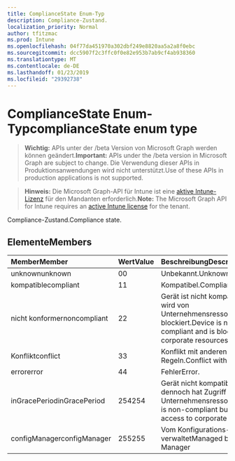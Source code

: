 ```yaml
---
title: ComplianceState Enum-Typ
description: Compliance-Zustand.
localization_priority: Normal
author: tfitzmac
ms.prod: Intune
ms.openlocfilehash: 04f77da451970a302dbf249e8820aa5a2a8f0ebc
ms.sourcegitcommit: dcc5907f2c3ffc0f0e82e953b7ab9cf4ab938360
ms.translationtype: MT
ms.contentlocale: de-DE
ms.lasthandoff: 01/23/2019
ms.locfileid: "29392738"
---
```

# <a name="compliancestate-enum-type"></a><span data-ttu-id="72e0d-103">ComplianceState Enum-Typ</span><span class="sxs-lookup"><span data-stu-id="72e0d-103">complianceState enum type</span></span>

> <span data-ttu-id="72e0d-104">**Wichtig:** APIs unter der /beta Version von Microsoft Graph werden können geändert.</span><span class="sxs-lookup"><span data-stu-id="72e0d-104">**Important:** APIs under the /beta version in Microsoft Graph are subject to change.</span></span> <span data-ttu-id="72e0d-105">Die Verwendung dieser APIs in Produktionsanwendungen wird nicht unterstützt.</span><span class="sxs-lookup"><span data-stu-id="72e0d-105">Use of these APIs in production applications is not supported.</span></span>

> <span data-ttu-id="72e0d-106">**Hinweis:** Die Microsoft Graph-API für Intune ist eine [aktive Intune-Lizenz](https://go.microsoft.com/fwlink/?linkid=839381) für den Mandanten erforderlich.</span><span class="sxs-lookup"><span data-stu-id="72e0d-106">**Note:** The Microsoft Graph API for Intune requires an [active Intune license](https://go.microsoft.com/fwlink/?linkid=839381) for the tenant.</span></span>

<span data-ttu-id="72e0d-107">Compliance-Zustand.</span><span class="sxs-lookup"><span data-stu-id="72e0d-107">Compliance state.</span></span>

## <a name="members"></a><span data-ttu-id="72e0d-108">Elemente</span><span class="sxs-lookup"><span data-stu-id="72e0d-108">Members</span></span>
|<span data-ttu-id="72e0d-109">Member</span><span class="sxs-lookup"><span data-stu-id="72e0d-109">Member</span></span>|<span data-ttu-id="72e0d-110">Wert</span><span class="sxs-lookup"><span data-stu-id="72e0d-110">Value</span></span>|<span data-ttu-id="72e0d-111">Beschreibung</span><span class="sxs-lookup"><span data-stu-id="72e0d-111">Description</span></span>|
|:---|:---|:---|
|<span data-ttu-id="72e0d-112">unknown</span><span class="sxs-lookup"><span data-stu-id="72e0d-112">unknown</span></span>|<span data-ttu-id="72e0d-113">0</span><span class="sxs-lookup"><span data-stu-id="72e0d-113">0</span></span>|<span data-ttu-id="72e0d-114">Unbekannt.</span><span class="sxs-lookup"><span data-stu-id="72e0d-114">Unknown.</span></span>|
|<span data-ttu-id="72e0d-115">kompatible</span><span class="sxs-lookup"><span data-stu-id="72e0d-115">compliant</span></span>|<span data-ttu-id="72e0d-116">1</span><span class="sxs-lookup"><span data-stu-id="72e0d-116">1</span></span>|<span data-ttu-id="72e0d-117">Kompatibel.</span><span class="sxs-lookup"><span data-stu-id="72e0d-117">Compliant.</span></span>|
|<span data-ttu-id="72e0d-118">nicht konformer</span><span class="sxs-lookup"><span data-stu-id="72e0d-118">noncompliant</span></span>|<span data-ttu-id="72e0d-119">2</span><span class="sxs-lookup"><span data-stu-id="72e0d-119">2</span></span>|<span data-ttu-id="72e0d-120">Gerät ist nicht kompatibel und wird von Unternehmensressourcen blockiert.</span><span class="sxs-lookup"><span data-stu-id="72e0d-120">Device is non-compliant and is blocked from corporate resources.</span></span>|
|<span data-ttu-id="72e0d-121">Konflikt</span><span class="sxs-lookup"><span data-stu-id="72e0d-121">conflict</span></span>|<span data-ttu-id="72e0d-122">3</span><span class="sxs-lookup"><span data-stu-id="72e0d-122">3</span></span>|<span data-ttu-id="72e0d-123">Konflikt mit anderen Regeln.</span><span class="sxs-lookup"><span data-stu-id="72e0d-123">Conflict with other rules.</span></span>|
|<span data-ttu-id="72e0d-124">error</span><span class="sxs-lookup"><span data-stu-id="72e0d-124">error</span></span>|<span data-ttu-id="72e0d-125">4</span><span class="sxs-lookup"><span data-stu-id="72e0d-125">4</span></span>|<span data-ttu-id="72e0d-126">Fehler</span><span class="sxs-lookup"><span data-stu-id="72e0d-126">Error.</span></span>|
|<span data-ttu-id="72e0d-127">inGracePeriod</span><span class="sxs-lookup"><span data-stu-id="72e0d-127">inGracePeriod</span></span>|<span data-ttu-id="72e0d-128">254</span><span class="sxs-lookup"><span data-stu-id="72e0d-128">254</span></span>|<span data-ttu-id="72e0d-129">Gerät nicht kompatibel ist, aber dennoch hat Zugriff auf Unternehmensressourcen</span><span class="sxs-lookup"><span data-stu-id="72e0d-129">Device is non-compliant but still has access to corporate resources</span></span>|
|<span data-ttu-id="72e0d-130">configManager</span><span class="sxs-lookup"><span data-stu-id="72e0d-130">configManager</span></span>|<span data-ttu-id="72e0d-131">255</span><span class="sxs-lookup"><span data-stu-id="72e0d-131">255</span></span>|<span data-ttu-id="72e0d-132">Vom Konfigurations-Manager verwaltet</span><span class="sxs-lookup"><span data-stu-id="72e0d-132">Managed by Config Manager</span></span>|




